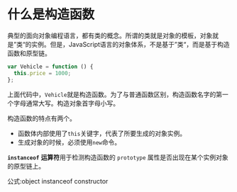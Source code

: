 # 什么是构造函数

典型的面向对象编程语言，都有类的概念。所谓的类就是对象的模板，对象就是”类“的实例。但是，JavaScript语言的对象体系，不是基于”类“，而是基于构造函数和原型链。

```js
var Vehicle = function () {
  this.price = 1000;
};
```

上面代码中，`Vehicle`就是构造函数。为了与普通函数区别，构造函数名字的第一个字母通常大写。构造对象首字母小写。



构造函数的特点有两个。

- 函数体内部使用了`this`关键字，代表了所要生成的对象实例。
- 生成对象的时候，必须使用`new`命令。



**`instanceof`** **运算符**用于检测构造函数的 `prototype` 属性是否出现在某个实例对象的原型链上。

公式:object instanceof constructor